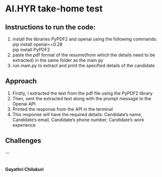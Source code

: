 # AI.HYR take-home test

## Instructions to run the code: <br>
1. install the libraries PyPDF2 and openai using the following commands: <br>
pip install openai==0.28<br>
pip install PyPDF2<br>
2. paste the pdf format of the resume(from which the details need to be extracted) in the same folder as the main.py<br>
3. run main.py to extract and print the specified details of the candidate<br>

## Approach<br>
1. Firstly, I extracted the text from the pdf file using the PyPDF2 library <br>
2. Then, sent the extracted text along with the prompt message to the Openai API <br>
3. Printed the response from the API in the terminal <br>
4. This response will have the required details: Candidate’s name, Candidate’s email, Candidate’s phone number, Candidate’s work experience <br>

## Challenges<br>
--
<br><br>

#### Gayathri Chilukuri
